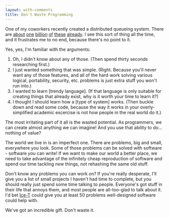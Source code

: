 ```yaml
---
layout: with-comments
title: Don't Waste Programming
---
```


One of my coworkers recently created a distributed queueing system.  There are
[about][0] [one][1] [billion][2] [of][3] [these][4] [already][5].  I see this
sort of thing all the time, and it frustrates me to no end, because there's no
point to it.

[0]: http://www.gearman.org/
[1]: http://kr.github.io/beanstalkd/
[2]: http://celeryproject.org/
[3]: https://github.com/robey/kestrel/
[4]: https://github.com/resque/resque
[5]: https://github.com/tobi/delayed_job

Yes, yes, I'm familiar with the arguments:

1. Oh, I didn't know about any of those. (Then spend thirty seconds researching
first.)
2. I just wanted something that was simple. (Right.  Because you'll never want
any of those features, and all of the hard work solving various logical,
portability, security, etc. problems is just extra stuff you won't run into.)
3. I wanted to learn [trendy language]. (If that language is only suitable for
creating things that already exist, why is it worth your time to learn it?)
4. I thought I should learn how a [type of system] works. (Then buckle down and
read some code, because the way it works in your overly-simplified academic
excercise is not how people in the real world do it.)

The most irritating part of it all is the wasted potential.  As programmers, we
can create almost anything we can imagine!  And you use that ability to do...
nothing of value?

The world we live in is an imperfect one.  There are problems, big and small,
everywhere you look.  Some of those problems can be solved with software -
software *you* can write!  If we want to make our world a better place, we need
to take advantage of the infinitely cheap reproduction of software and spend
our time tackling *new* things, not rehashing the same old stuff.

Don't know any problems you can work on?  If you're really desperate, I'll give
you a list of small projects I haven't had time to complete, but you should
really just spend some time talking to people.  Everyone's got stuff in their
life that annoys them, and most people are all-too-glad to talk about it.  I'd
bet [Ice-T] could give you at least 50 problems well-designed software could
help with.

[Ice-T]: http://www.azlyrics.com/lyrics/icet/99problems.html

We've got an incredible gift.  Don't waste it.

